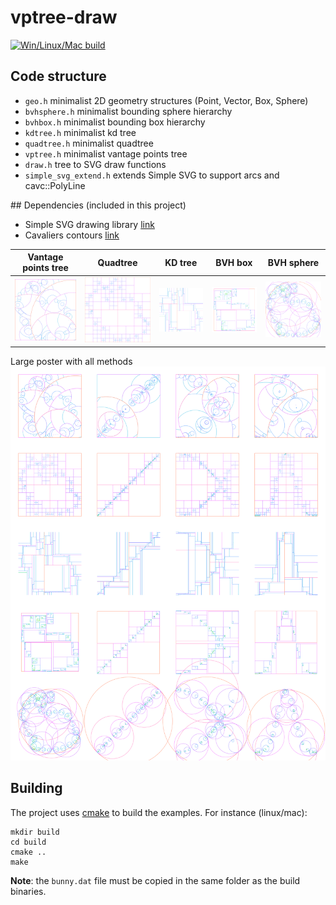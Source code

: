 # vptree-draw
[![Win/Linux/Mac build](https://github.com/bfraboni/vptree-draw/actions/workflows/cmake.yml/badge.svg)](https://github.com/bfraboni/vptree-draw/actions/workflows/cmake.yml)

## Code structure
- `geo.h` minimalist 2D geometry structures (Point, Vector, Box, Sphere)
- `bvhsphere.h` minimalist bounding sphere hierarchy
- `bvhbox.h` minimalist bounding box hierarchy
- `kdtree.h` minimalist kd tree
- `quadtree.h` minimalist quadtree
- `vptree.h` minimalist vantage points tree
- `draw.h` tree to SVG draw functions 
- `simple_svg_extend.h` extends Simple SVG to support arcs and cavc::PolyLine

## Dependencies (included in this project)
- Simple SVG drawing library [link](https://github.com/adishavit/simple-svg)
- Cavaliers contours [link](https://github.com/jbuckmccready/CavalierContours)

<!-- ![](vptree.png) -->

|Vantage points tree|Quadtree|KD tree|BVH box|BVH sphere|
|:---:|:---:|:---:|:---:|:---:|
| ![](data/vptree.svg) | ![](data/quadtree.svg) | ![](data/kdtree.svg) | ![](data/bvhbox.svg) | ![](data/bvhsphere.svg) |

Large poster with all methods
![](data/poster.svg)

## Building

The project uses [cmake](cmake.org) to build the examples. For
instance (linux/mac):

```
mkdir build
cd build
cmake ..
make
```

**Note**: the `bunny.dat` file must be copied in the same folder as
the build binaries.
